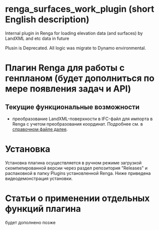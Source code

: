 # renga_surfaces_work_plugin (short English description)
Internal plugin in Renga for loading elevation data (and surfaces) by LandXML and etc data in future

Plusin is Deprecated. All logic was migrate to Dynamo environmental. 
# Плагин Renga для работы с генпланом (будет дополниться по мере появления задач и API)
## Текущие функциональные возможности
- преобразование LandXML-поверхности в IFC-файл для импорта в Renga с учетом преобразования координат. Подробнее см. в [справочном файле далее](doc_1.md).

# Установка
Установка плагина осуществляется в ручном режиме загрузкой скомпилированной версии через раздел репозитория "Releases" и распаковкой в папку Plugins установленной Renga. Ниже приведена видеодемонстрация установки.

# Статьи о применении отдельных функций плагина
будет дополнено позже
